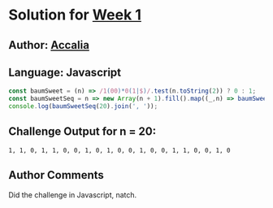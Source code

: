 # Solution for [Week 1](Challenge)
## Author: [Accalia](https://github.com/AccaliaDeElementia)

<a name="Javascript"></a>
## Language: Javascript

```javascript
const baumSweet = (n) => /1(00)*0(1|$)/.test(n.toString(2)) ? 0 : 1;
const baumSweetSeq = n => new Array(n + 1).fill().map((_,n) => baumSweet(n));
console.log(baumSweetSeq(20).join(', '));
```

## Challenge Output for n = 20:
```
1, 1, 0, 1, 1, 0, 0, 1, 0, 1, 0, 0, 1, 0, 0, 1, 1, 0, 0, 1, 0
```

## Author Comments
Did the challenge in Javascript, natch.